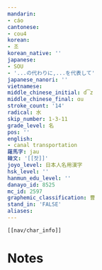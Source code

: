 ```yaml
---
mandarin:
- cáo
cantonese:
- cou4
korean:
- 조
korean_native: ''
japanese:
- SOU
- '...の代わりに,...を代表して'
japanese_nanori: ''
vietnamese:
middle_chinese_initial: d͡z
middle_chinese_final: ɑu
stroke_count: '14'
radical: 水
skip_number: 1-3-11
grade_level: 名
pos: ''
english:
- canal transportation
羅馬字: jau
韓文: '[[잣]]'
joyo_level: 日本人名用漢字
hsk_level: ''
hanmun_edu_level: ''
danayo_id: 8525
mc_id: 2597
graphemic_classification: 曹
stand_in: 'FALSE'
aliases:
---
```

```meta-bind-embed
[[nav/char_info]]
```

# Notes
